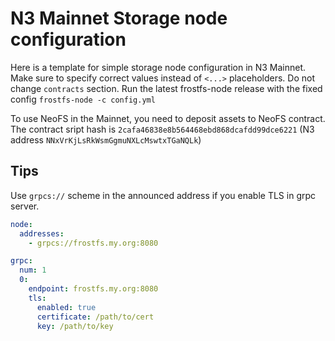 # N3 Mainnet Storage node configuration

Here is a template for simple storage node configuration in N3 Mainnet.
Make sure to specify correct values instead of `<...>` placeholders. 
Do not change `contracts` section. Run the latest frostfs-node release with
the fixed config `frostfs-node -c config.yml`

To use NeoFS in the Mainnet, you need to deposit assets to NeoFS contract.
The contract sript hash is `2cafa46838e8b564468ebd868dcafdd99dce6221` 
(N3 address `NNxVrKjLsRkWsmGgmuNXLcMswtxTGaNQLk`)

## Tips

Use `grpcs://` scheme in the announced address if you enable TLS in grpc server.
```yaml
node:
  addresses:
    - grpcs://frostfs.my.org:8080

grpc:
  num: 1
  0:
    endpoint: frostfs.my.org:8080
    tls:
      enabled: true
      certificate: /path/to/cert
      key: /path/to/key
```
